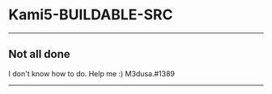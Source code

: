 # Kami5-BUILDABLE-SRC
------
Not all done
------

I don't know how to do.
Help me :)
M3dusa.#1389

------
